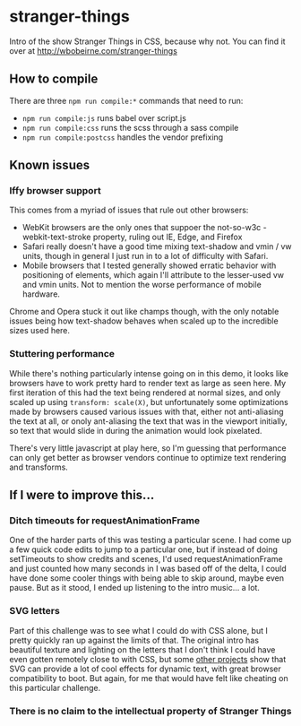 # stranger-things
Intro of the show Stranger Things in CSS, because why not. You can find it over
at http://wbobeirne.com/stranger-things

## How to compile
There are three `npm run compile:*` commands that need to run:
* `npm run compile:js` runs babel over script.js
* `npm run compile:css` runs the scss through a sass compile
* `npm run compile:postcss` handles the vendor prefixing

## Known issues
### Iffy browser support
This comes from a myriad of issues that rule out other browsers:
* WebKit browsers are the only ones that suppoer the not-so-w3c
  -webkit-text-stroke property, ruling out IE, Edge, and Firefox
* Safari really doesn't have a good time mixing text-shadow and vmin / vw
  units, though in general I just run in to a lot of difficulty with Safari.
* Mobile browsers that I tested generally showed erratic behavior with
  positioning of elements, which again I'll attribute to the lesser-used vw and
  vmin units. Not to mention the worse performance of mobile hardware.

Chrome and Opera stuck it out like champs though, with the only notable issues
being how text-shadow behaves when scaled up to the incredible sizes used here.

### Stuttering performance
While there's nothing particularly intense going on in this demo, it looks like
browsers have to work pretty hard to render text as large as seen here. My
first iteration of this had the text being rendered at normal sizes, and only
scaled up using `transform: scale(X)`, but unfortunately some optimizations
made by browsers caused various issues with that, either not anti-aliasing the
text at all, or onoly ant-aliasing the text that was in the viewport initially,
so text that would slide in during the animation would look pixelated.

There's very little javascript at play here, so I'm guessing that performance
can only get better as browser vendors continue to optimize text rendering
and transforms.

## If I were to improve this...
### Ditch timeouts for requestAnimationFrame
One of the harder parts of this was testing a particular scene. I had come up
a few quick code edits to jump to a particular one, but if instead of doing
setTimeouts to show credits and scenes, I'd used requestAnimationFrame and just
counted how many seconds in I was based off of the delta, I could have done
some cooler things with being able to skip around, maybe even pause. But as
it stood, I ended up listening to the intro music... a lot.

### SVG letters
Part of this challenge was to see what I could do with CSS alone, but I pretty
quickly ran up against the limits of that. The original intro has beautiful
texture and lighting on the letters that I don't think I could have even
gotten remotely close to with CSS, but some [other
projects](http://makeitstranger.com/) show that SVG can provide a lot of cool
effects for dynamic text, with great browser compatibility to boot. But again,
for me that would have felt like cheating on this particular challenge.

### There is no claim to the intellectual property of Stranger Things
